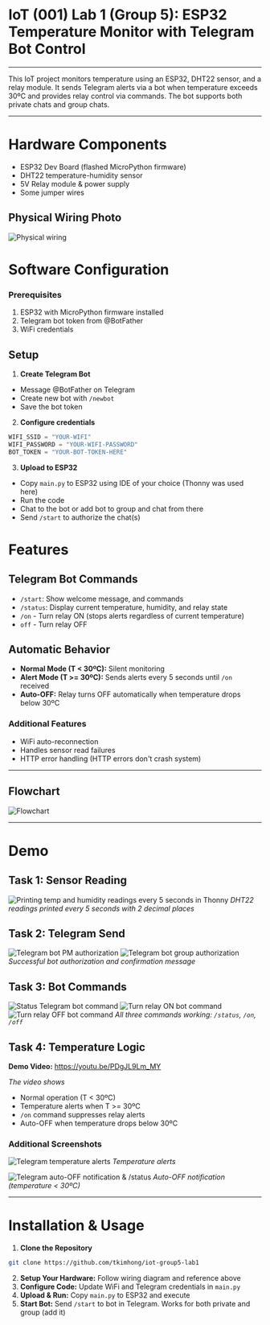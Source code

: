 # IoT (001) Lab 1 (Group 5): ESP32 Temperature Monitor with Telegram Bot Control

---

This IoT project monitors temperature using an ESP32, DHT22 sensor, and a relay module. It sends Telegram alerts via a bot when temperature exceeds 30ºC and provides relay control via commands. The bot supports both private chats and group chats.

---

# Hardware Components

- ESP32 Dev Board (flashed MicroPython firmware)
- DHT22 temperature-humidity sensor
- 5V Relay module & power supply
- Some jumper wires

## Physical Wiring Photo

![Physical wiring](https://github.com/tkimhong/iot-group5-lab1/blob/main/assets/Lab1PhysicalWiringParts.jpg?raw=true)

# Software Configuration

### Prerequisites

1. ESP32 with MicroPython firmware installed
2. Telegram bot token from @BotFather
3. WiFi credentials

## Setup

1. **Create Telegram Bot**

- Message @BotFather on Telegram
- Create new bot with `/newbot`
- Save the bot token

2. **Configure credentials**

```py
WIFI_SSID = "YOUR-WIFI"
WIFI_PASSWORD = "YOUR-WIFI-PASSWORD"
BOT_TOKEN = "YOUR-BOT-TOKEN-HERE"
```

3. **Upload to ESP32**

- Copy `main.py` to ESP32 using IDE of your choice (Thonny was used here)
- Run the code
- Chat to the bot or add bot to group and chat from there
- Send `/start` to authorize the chat(s)

# Features

## Telegram Bot Commands

- `/start`: Show welcome message, and commands
- `/status`: Display current temperature, humidity, and relay state
- `/on` - Turn relay ON (stops alerts regardless of current temperature)
- `off` - Turn relay OFF

## Automatic Behavior

- **Normal Mode (T < 30ºC):** Silent monitoring
- **Alert Mode (T >= 30ºC):** Sends alerts every 5 seconds until `/on` received
- **Auto-OFF:** Relay turns OFF automatically when temperature drops below 30ºC

### Additional Features

- WiFi auto-reconnection
- Handles sensor read failures
- HTTP error handling (HTTP errors don't crash system)

---

## Flowchart

![Flowchart](https://github.com/tkimhong/iot-group5-lab1/blob/main/assets/Flowchart.jpg?raw=true)

---

# Demo

## Task 1: Sensor Reading

![Printing temp and humidity readings every 5 seconds in Thonny](https://github.com/tkimhong/iot-group5-lab1/blob/main/assets/Task1SerialOutput.png?raw=true)
_DHT22 readings printed every 5 seconds with 2 decimal places_

## Task 2: Telegram Send

![Telegram bot PM authorization](https://github.com/tkimhong/iot-group5-lab1/blob/main/assets/Task2BotAuthA.png?raw=true)
![Telegram bot group authorization](https://github.com/tkimhong/iot-group5-lab1/blob/main/assets/Task2BotAuthB.png?raw=true)
_Successful bot authorization and confirmation message_

## Task 3: Bot Commands

![Status Telegram bot command](https://github.com/tkimhong/iot-group5-lab1/blob/main/assets/Task3BotCommandsA.png?raw=true)
![Turn relay ON bot command](https://github.com/tkimhong/iot-group5-lab1/blob/main/assets/Task3BotCommandsB.png?raw=true)
![Turn relay OFF bot command](https://github.com/tkimhong/iot-group5-lab1/blob/main/assets/Task3BotCommandsC.png?raw=true)
_All three commands working: `/status`, `/on`, `/off`_

## Task 4: Temperature Logic

**Demo Video:** https://youtu.be/PDgJL9Lm_MY

_The video shows_

- Normal operation (T < 30ºC)
- Temperature alerts when T >= 30ºC
- `/on` command suppresses relay alerts
- Auto-OFF when temperature drops below 30ºC

### Additional Screenshots

![Telegram temperature alerts](https://github.com/tkimhong/iot-group5-lab1/blob/main/assets/Additional1.png?raw=true)
_Temperature alerts_

![Telegram auto-OFF notification & /status](https://github.com/tkimhong/iot-group5-lab1/blob/main/assets/Additional2.png?raw=true)
_Auto-OFF notification (temperature < 30ºC)_

---

# Installation & Usage

1. **Clone the Repository**

```bash
git clone https://github.com/tkimhong/iot-group5-lab1
```

2. **Setup Your Hardware:** Follow wiring diagram and reference above
3. **Configure Code:** Update WiFi and Telegram credentials in `main.py`
4. **Upload & Run:** Copy `main.py` to ESP32 and execute
5. **Start Bot:** Send `/start` to bot in Telegram. Works for both private and group (add it)
